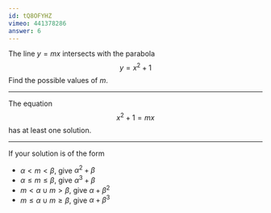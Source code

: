 ```yaml
---
id: tQ8OFYHZ
vimeo: 441378286
answer: 6
---
```


The line $y = mx$ intersects with the parabola
$$
y = x^2 + 1
$$
Find the possible values of $m.$

---

The equation
$$
x^2 + 1 = mx
$$
has at least one solution.

---

If your solution is of the form
 - $\alpha < m < \beta$, give $\alpha^2 + \beta$
 - $\alpha \leq m \leq \beta$, give $\alpha^3 + \beta$
 - $m < \alpha \cup m > \beta$, give $\alpha + \beta^2$
 - $m \leq \alpha \cup m \geq \beta$, give $\alpha + \beta^3$

